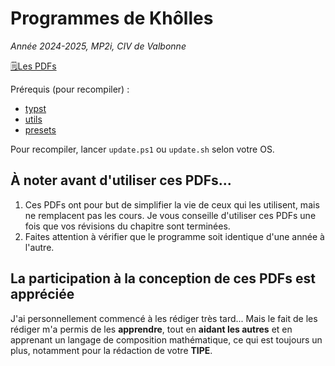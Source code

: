 # Programmes de Khôlles
_Année 2024-2025, MP2i, CIV de Valbonne_

[🗒️Les PDFs](./dist/)

Prérequis (pour recompiler) :
- [typst](https://typst.app/)
- [utils](https://github.com/doggigo/typst-utils)
- [presets](https://github.com/doggigo/typst-presets)

Pour recompiler, lancer `update.ps1` ou `update.sh` selon votre OS.

## À noter avant d'utiliser ces PDFs...

1) Ces PDFs ont pour but de simplifier la vie de ceux qui les utilisent, mais ne remplacent pas les cours. Je vous conseille d'utiliser ces PDFs une fois que vos révisions du chapitre sont terminées.
2) Faites attention à vérifier que le programme soit identique d'une année à l'autre.

## La participation à la conception de ces PDFs est appréciée
J'ai personnellement commencé à les rédiger très tard...
Mais le fait de les rédiger m'a permis de les **apprendre**, tout en **aidant les autres** et en apprenant un langage de composition mathématique, ce qui est toujours un plus, notamment pour la rédaction de votre **TIPE**.
